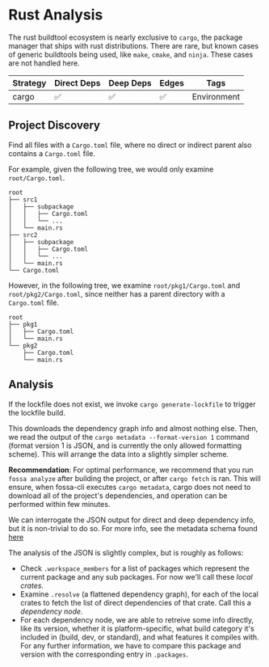# Rust Analysis

The rust buildtool ecosystem is nearly exclusive to `cargo`, the package manager
that ships with rust distributions. There are rare, but known cases of generic
buildtools being used, like `make`, `cmake`, and `ninja`.  These cases are not
handled here.

| Strategy | Direct Deps | Deep Deps | Edges | Tags         |
| ---      | ---         | ---       | ---   | ---          |
| cargo    | ✅          | ✅        | ✅    | Environment  |

## Project Discovery

Find all files with a `Cargo.toml` file, where no direct or indirect parent also
contains a `Cargo.toml` file.

For example, given the following tree, we would only examine `root/Cargo.toml`.

```
root
├── src1
│   ├── subpackage
│   │   ├── Cargo.toml
│   │   └── ...
│   └── main.rs
├── src2
│   ├── subpackage
│   │   ├── Cargo.toml
│   │   └── ...
│   └── main.rs
└── Cargo.toml
```

However, in the following tree, we examine `root/pkg1/Cargo.toml` and
`root/pkg2/Cargo.toml`, since neither has a parent directory with a `Cargo.toml`
file.

```
root
├── pkg1
│   ├── Cargo.toml
│   └── main.rs
└── pkg2
    ├── Cargo.toml
    └── main.rs
```

## Analysis

If the lockfile does not exist, we invoke `cargo generate-lockfile` to trigger the lockfile build.
  
This downloads the dependency graph info and almost nothing else.  Then, we read the
output of the `cargo metadata --format-version 1` command (format version 1 is JSON,
and is currently the only allowed formatting scheme).  This will arrange the data
into a slightly simpler scheme.

**Recommendation**: For optimal performance, we recommend that you run `fossa analyze` after 
building the project, or after `cargo fetch` is ran. This will ensure, when fossa-cli executes
`cargo metadata`, cargo does not need to download all of the project's dependencies, and operation
can be performed within few minutes.

We can interrogate the JSON output for direct and deep dependency info, but it is
non-trivial to do so.  For more info, see the metadata schema found
[here](https://doc.rust-lang.org/cargo/commands/cargo-metadata.html)

The analysis of the JSON is slightly complex, but is roughly as follows:

* Check `.workspace_members` for a list of packages which represent the current
package and any sub packages.  For now we'll call these *local crates*.
* Examine `.resolve` (a flattened dependency graph), for each of the local crates to
fetch the list of direct dependencies of that crate.  Call this a *dependency node*.
* For each dependency node, we are able to retreive some info directly, like its
version, whether it is platform-specific, what build category it's included in
(build, dev, or standard), and what features it compiles with.  For any further
information, we have to compare this package and version with the corresponding
entry in `.packages`.
